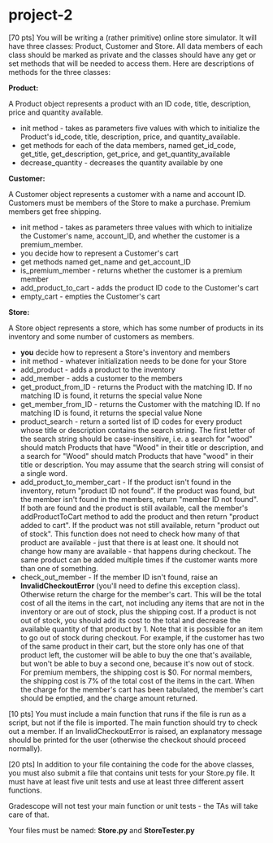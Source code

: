 # project-2

[70 pts]  You will be writing a (rather primitive) online store simulator. It will have three classes: Product, Customer and Store. All data members of each class should be marked as private and the classes should have any get or set methods that will be needed to access them. Here are descriptions of methods for the three classes:

**Product:**

A Product object represents a product with an ID code, title, description, price and quantity available.

* init method - takes as parameters five values with which to initialize the Product's id_code, title, description, price, and quantity_available.
* get methods for each of the data members, named get_id_code, get_title, get_description, get_price, and get_quantity_available
* decrease_quantity - decreases the quantity available by one

**Customer:**

A Customer object represents a customer with a name and account ID. Customers must be members of the Store to make a purchase. Premium members get free shipping.

* init method - takes as parameters three values with which to initialize the Customer's name, account_ID, and whether the customer is a premium_member. 
* you decide how to represent a Customer's cart
* get methods named get_name and get_account_ID
* is_premium_member - returns whether the customer is a premium member
* add_product_to_cart - adds the product ID code to the Customer's cart
* empty_cart - empties the Customer's cart

**Store:**

A Store object represents a store, which has some number of products in its inventory and some number of customers as members.

* **you** decide how to represent a Store's inventory and members
* init method - whatever initialization needs to be done for your Store
* add_product - adds a product to the inventory
* add_member - adds a customer to the members
* get_product_from_ID - returns the Product with the matching ID. If no matching ID is found, it returns the special value None
* get_member_from_ID - returns the Customer with the matching ID. If no matching ID is found, it returns the special value None
* product_search - return a sorted list of ID codes for every product whose title or description contains the search string. The first letter of the search string should be case-insensitive, i.e. a search for "wood" should match Products that have "Wood" in their title or description, and a search for "Wood" should match Products that have "wood" in their title or description. You may assume that the search string will consist of a single word.
* add_product_to_member_cart - If the product isn't found in the inventory, return "product ID not found". If the product was found, but the member isn't found in the members, return "member ID not found". If both are found and the product is still available, call the member's addProductToCart method to add the product and then return "product added to cart". If the product was not still available, return "product out of stock". This function does not need to check how many of that product are available - just that there is at least one. It should not change how many are available - that happens during checkout. The same product can be added multiple times if the customer wants more than one of something.
* check_out_member - If the member ID isn't found, raise an **InvalidCheckoutError** (you'll need to define this exception class). Otherwise return the charge for the member's cart. This will be the total cost of all the items in the cart, not including any items that are not in the inventory or are out of stock, plus the shipping cost. If a product is not out of stock, you should add its cost to the total and decrease the available quantity of that product by 1. Note that it is possible for an item to go out of stock during checkout. For example, if the customer has two of the same product in their cart, but the store only has one of that product left, the customer will be able to buy the one that's available, but won't be able to buy a second one, because it's now out of stock. For premium members, the shipping cost is $0. For normal members, the shipping cost is 7% of the total cost of the items in the cart. When the charge for the member's cart has been tabulated, the member's cart should be emptied, and the charge amount returned.

[10 pts]  You must include a main function that runs if the file is run as a script, but not if the file is imported.  The main function should try to check out a member.  If an InvalidCheckoutError is raised, an explanatory message should be printed for the user (otherwise the checkout should proceed normally).

[20 pts]  In addition to your file containing the code for the above classes, you must also submit a file that contains unit tests for your Store.py file.  It must have at least five unit tests and use at least three different assert functions.

Gradescope will not test your main function or unit tests - the TAs will take care of that.

Your files must be named: **Store.py** and **StoreTester.py**
